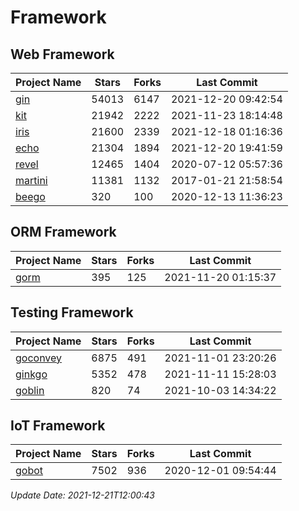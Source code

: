 # Framework

## Web Framework
| Project Name | Stars | Forks | Last Commit |
| ------------ | ----- | ----- | ----------- |
| [gin](https://github.com/gin-gonic/gin) | 54013 | 6147 | 2021-12-20 09:42:54 |
| [kit](https://github.com/go-kit/kit) | 21942 | 2222 | 2021-11-23 18:14:48 |
| [iris](https://github.com/kataras/iris) | 21600 | 2339 | 2021-12-18 01:16:36 |
| [echo](https://github.com/labstack/echo) | 21304 | 1894 | 2021-12-20 19:41:59 |
| [revel](https://github.com/revel/revel) | 12465 | 1404 | 2020-07-12 05:57:36 |
| [martini](https://github.com/go-martini/martini) | 11381 | 1132 | 2017-01-21 21:58:54 |
| [beego](https://github.com/astaxie/beego) | 320 | 100 | 2020-12-13 11:36:23 |

## ORM Framework
| Project Name | Stars | Forks | Last Commit |
| ------------ | ----- | ----- | ----------- |
| [gorm](https://github.com/jinzhu/gorm) | 395 | 125 | 2021-11-20 01:15:37 |

## Testing Framework
| Project Name | Stars | Forks | Last Commit |
| ------------ | ----- | ----- | ----------- |
| [goconvey](https://github.com/smartystreets/goconvey) | 6875 | 491 | 2021-11-01 23:20:26 |
| [ginkgo](https://github.com/onsi/ginkgo) | 5352 | 478 | 2021-11-11 15:28:03 |
| [goblin](https://github.com/franela/goblin) | 820 | 74 | 2021-10-03 14:34:22 |

## IoT Framework
| Project Name | Stars | Forks | Last Commit |
| ------------ | ----- | ----- | ----------- |
| [gobot](https://github.com/hybridgroup/gobot) | 7502 | 936 | 2020-12-01 09:54:44 |

*Update Date: 2021-12-21T12:00:43*